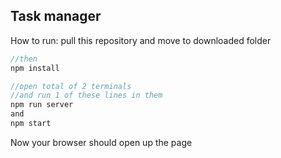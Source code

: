 ## Task manager 

How to run:
pull this repository and move to downloaded folder

```javascript
//then
npm install

//open total of 2 terminals
//and run 1 of these lines in them
npm run server
and
npm start
```
Now your browser should open up the page

